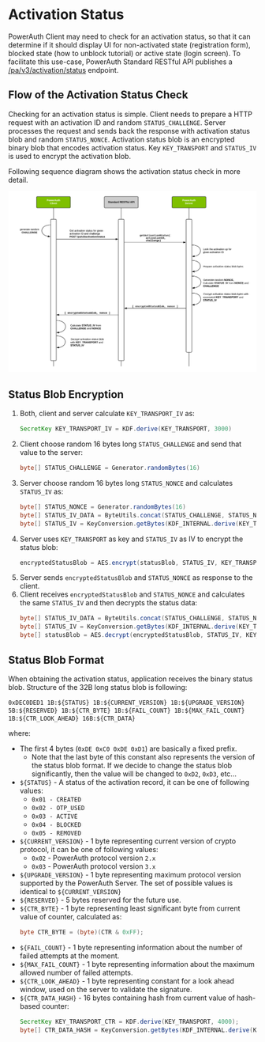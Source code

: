 # Activation Status

PowerAuth Client may need to check for an activation status, so that it can determine if it should display UI for non-activated state (registration form), blocked state (how to unblock tutorial) or active state (login screen). To facilitate this use-case, PowerAuth Standard RESTful API publishes a [/pa/v3/activation/status](./Standard-RESTful-API.md#activation-status) endpoint.

## Flow of the Activation Status Check

Checking for an activation status is simple. Client needs to prepare a HTTP request with an activation ID and random `STATUS_CHALLENGE`. Server processes the request and sends back the response with activation status blob and random `STATUS_NONCE`. Activation status blob is an encrypted binary blob that encodes activation status. Key `KEY_TRANSPORT` and `STATUS_IV` is used to encrypt the activation blob.

Following sequence diagram shows the activation status check in more detail.

![Check Activation Status](./resources/images/sequence_activation_status.png)

## Status Blob Encryption

1. Both, client and server calculate `KEY_TRANSPORT_IV` as:
    ```java
    SecretKey KEY_TRANSPORT_IV = KDF.derive(KEY_TRANSPORT, 3000)
    ```
1. Client choose random 16 bytes long `STATUS_CHALLENGE` and send that value to the server:
   ```java
   byte[] STATUS_CHALLENGE = Generator.randomBytes(16)
   ```
1. Server choose random 16 bytes long `STATUS_NONCE` and calculates `STATUS_IV` as:
   ```java
   byte[] STATUS_NONCE = Generator.randomBytes(16)
   byte[] STATUS_IV_DATA = ByteUtils.concat(STATUS_CHALLENGE, STATUS_NONCE)
   byte[] STATUS_IV = KeyConversion.getBytes(KDF_INTERNAL.derive(KEY_TRANSPORT_IV, STATUS_IV_DATA))
   ```
1. Server uses `KEY_TRANSPORT` as key and `STATUS_IV` as IV to encrypt the status blob:
   ```java
   encryptedStatusBlob = AES.encrypt(statusBlob, STATUS_IV, KEY_TRANSPORT, "AES/CBC/NoPadding")
   ```
1. Server sends `encryptedStatusBlob` and `STATUS_NONCE` as response to the client.   
1. Client receives `encryptedStatusBlob` and `STATUS_NONCE` and calculates the same `STATUS_IV` and then decrypts the status data:
   ```java
   byte[] STATUS_IV_DATA = ByteUtils.concat(STATUS_CHALLENGE, STATUS_NONCE)
   byte[] STATUS_IV = KeyConversion.getBytes(KDF_INTERNAL.derive(KEY_TRANSPORT_IV, STATUS_IV_DATA))
   byte[] statusBlob = AES.decrypt(encryptedStatusBlob, STATUS_IV, KEY_TRANSPORT, "AES/CBC/NoPadding")
   ```
   
## Status Blob Format

When obtaining the activation status, application receives the binary status blob. Structure of the 32B long status blob is following:

```
0xDEC0DED1 1B:${STATUS} 1B:${CURRENT_VERSION} 1B:${UPGRADE_VERSION} 5B:${RESERVED} 1B:${CTR_BYTE} 1B:${FAIL_COUNT} 1B:${MAX_FAIL_COUNT} 1B:${CTR_LOOK_AHEAD} 16B:${CTR_DATA}
```

where:

- The first 4 bytes (`0xDE 0xC0 0xDE 0xD1`) are basically a fixed prefix.
    - Note that the last byte of this constant also represents the version of the status blob format. If we decide to change the status blob significantly, then the value will be changed to `0xD2`, `0xD3`, etc... 
- `${STATUS}` - A status of the activation record, it can be one of following values:
    - `0x01 - CREATED`
    - `0x02 - OTP_USED`
    - `0x03 - ACTIVE`
    - `0x04 - BLOCKED`
    - `0x05 - REMOVED`
- `${CURRENT_VERSION}` - 1 byte representing current version of crypto protocol, it can be one of following values:
    - `0x02` - PowerAuth protocol version `2.x`
    - `0x03` - PowerAuth protocol version `3.x`
- `${UPGRADE_VERSION}` - 1 byte representing maximum protocol version supported by the PowerAuth Server. The set of possible values is identical to `${CURRENT_VERSION}`
- `${RESERVED}` - 5 bytes reserved for the future use.
- `${CTR_BYTE}` - 1 byte representing least significant byte from current value of counter, calculated as:
    ```java
    byte CTR_BYTE = (byte)(CTR & 0xFF);
    ```
- `${FAIL_COUNT}` - 1 byte representing information about the number of failed attempts at the moment.
- `${MAX_FAIL_COUNT}` - 1 byte representing information about the maximum allowed number of failed attempts.
- `${CTR_LOOK_AHEAD}` - 1 byte representing constant for a look ahead window, used on the server to validate the signature.
- `${CTR_DATA_HASH}` - 16 bytes containing hash from current value of hash-based counter:
    ```java
    SecretKey KEY_TRANSPORT_CTR = KDF.derive(KEY_TRANSPORT, 4000);
    byte[] CTR_DATA_HASH = KeyConversion.getBytes(KDF_INTERNAL.derive(KEY_TRANSPORT_CTR, CTR_DATA));
    ```

